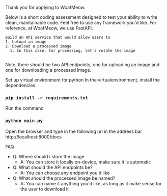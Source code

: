Thank you for applying to WoafMeow. 

Below is a short coding assessment designed to test your ability to write clean, maintainable code. Feel free to use any framework you'd like. For reference, at WoafMeow, we use FastAPI. 


```
Build an API service that would allow users to 
1. Upload an image
2. Download a processed image
  1. In this case, for processing, let's rotate the image


```
Note, there should be two API endpoints, one for uploading an image and one for downloading a processed image.

Set up virtual environment for python 
In the virtualenvironment, install the dependencies
### `pip install -r requirements.txt`

Run the command

### `python main.py`

Open the browser and type in the following url in the address bar
http://localhost:8000/docs


FAQ
- Q: Where should i store the image
  - A: You can store it locally on-device, make sure it is automatic
- Q: What should the API endpoints be?
  - A: You can choose any endpoint you'd like
- Q: What should the processed image be named?
  - A: You can name it anything you'd like, as long as it make sense for the user to download it